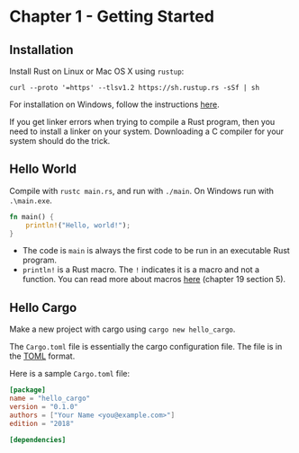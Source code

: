 # Chapter 1 - Getting Started

## Installation

Install Rust on Linux or Mac OS X using `rustup`:

```
curl --proto '=https' --tlsv1.2 https://sh.rustup.rs -sSf | sh
```

For installation on Windows, follow the instructions [here](https://www.rust-lang.org/tools/install).

If you get linker errors when trying to compile a Rust program, then you need to install a linker on your system. Downloading a C compiler for your system should do the trick.

## Hello World

Compile with `rustc main.rs`, and run with `./main`. On Windows run with `.\main.exe`.

```rust
fn main() {
	println!("Hello, world!");
}
```

- The code is `main` is always the first code to be run in an executable Rust program.
- `println!` is a Rust macro. The `!` indicates it is a macro and not a function. You can read more about macros [here](https://doc.rust-lang.org/book/ch19-06-macros.html) (chapter 19 section 5).

## Hello Cargo

Make a new project with cargo using `cargo new hello_cargo`.

The `Cargo.toml` file is essentially the cargo configuration file. The file is in the [TOML](https://toml.io/en/) format.

Here is a sample `Cargo.toml` file:

```toml
[package]
name = "hello_cargo"
version = "0.1.0"
authors = ["Your Name <you@example.com>"]
edition = "2018"

[dependencies]
```
